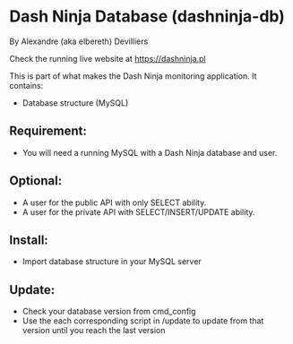 # Dash Ninja Database (dashninja-db)
By Alexandre (aka elbereth) Devilliers

Check the running live website at https://dashninja.pl

This is part of what makes the Dash Ninja monitoring application.
It contains:
- Database structure (MySQL)

## Requirement:
* You will need a running MySQL with a Dash Ninja database and user.

## Optional:
* A user for the public API with only SELECT ability.
* A user for the private API with SELECT/INSERT/UPDATE ability.

## Install:
* Import database structure in your MySQL server

## Update:
* Check your database version from cmd_config
* Use the each corresponding script in /update to update from that version until you reach the last version
